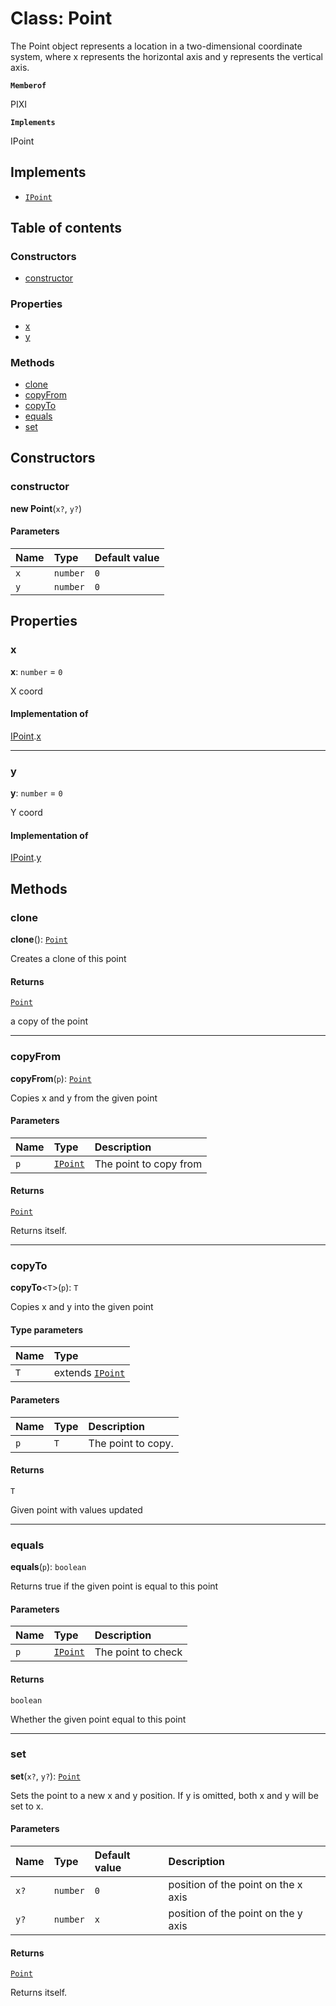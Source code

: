 # Class: Point

The Point object represents a location in a two-dimensional coordinate system, where x represents
the horizontal axis and y represents the vertical axis.

**`Memberof`**

PIXI

**`Implements`**

IPoint

## Implements

* [`IPoint`](/auto-docs/utils/interfaces/IPoint.md)

## Table of contents

### Constructors

* [constructor](/auto-docs/utils/classes/Point-1.md#constructor)

### Properties

* [x](/auto-docs/utils/classes/Point-1.md#x)
* [y](/auto-docs/utils/classes/Point-1.md#y)

### Methods

* [clone](/auto-docs/utils/classes/Point-1.md#clone)
* [copyFrom](/auto-docs/utils/classes/Point-1.md#copyfrom)
* [copyTo](/auto-docs/utils/classes/Point-1.md#copyto)
* [equals](/auto-docs/utils/classes/Point-1.md#equals)
* [set](/auto-docs/utils/classes/Point-1.md#set)

## Constructors

### constructor

**new Point**(`x?`, `y?`)

#### Parameters

| Name | Type | Default value |
| :------ | :------ | :------ |
| `x` | `number` | `0` |
| `y` | `number` | `0` |

## Properties

### x

**x**: `number` = `0`

X coord

#### Implementation of

[IPoint](/auto-docs/utils/interfaces/IPoint.md).[x](/auto-docs/utils/interfaces/IPoint.md#x)

***

### y

**y**: `number` = `0`

Y coord

#### Implementation of

[IPoint](/auto-docs/utils/interfaces/IPoint.md).[y](/auto-docs/utils/interfaces/IPoint.md#y)

## Methods

### clone

**clone**(): [`Point`](/auto-docs/utils/classes/Point-1.md)

Creates a clone of this point

#### Returns

[`Point`](/auto-docs/utils/classes/Point-1.md)

a copy of the point

***

### copyFrom

**copyFrom**(`p`): [`Point`](/auto-docs/utils/classes/Point-1.md)

Copies x and y from the given point

#### Parameters

| Name | Type | Description |
| :------ | :------ | :------ |
| `p` | [`IPoint`](/auto-docs/utils/interfaces/IPoint.md) | The point to copy from |

#### Returns

[`Point`](/auto-docs/utils/classes/Point-1.md)

Returns itself.

***

### copyTo

**copyTo**<`T`>(`p`): `T`

Copies x and y into the given point

#### Type parameters

| Name | Type |
| :------ | :------ |
| `T` | extends [`IPoint`](/auto-docs/utils/interfaces/IPoint.md) |

#### Parameters

| Name | Type | Description |
| :------ | :------ | :------ |
| `p` | `T` | The point to copy. |

#### Returns

`T`

Given point with values updated

***

### equals

**equals**(`p`): `boolean`

Returns true if the given point is equal to this point

#### Parameters

| Name | Type | Description |
| :------ | :------ | :------ |
| `p` | [`IPoint`](/auto-docs/utils/interfaces/IPoint.md) | The point to check |

#### Returns

`boolean`

Whether the given point equal to this point

***

### set

**set**(`x?`, `y?`): [`Point`](/auto-docs/utils/classes/Point-1.md)

Sets the point to a new x and y position.
If y is omitted, both x and y will be set to x.

#### Parameters

| Name | Type | Default value | Description |
| :------ | :------ | :------ | :------ |
| `x?` | `number` | `0` | position of the point on the x axis |
| `y?` | `number` | `x` | position of the point on the y axis |

#### Returns

[`Point`](/auto-docs/utils/classes/Point-1.md)

Returns itself.
